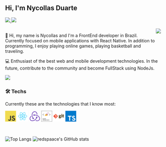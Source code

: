<h2>Hi, I'm Nycollas Duarte</h2>

<a href="https://www.linkedin.com/in/nduaarte/" target="_blank" rel="noreferrer">
  <img src="https://img.shields.io/badge/-Linkedin-0e76a8?style=for-the-badge&logo=Linkedin&logoColor=white&link=https://www.linkedin.com/in/nduaarte/" />
</a>

<a href="https://nycollasdev.vercel.app/" alt="Portfolio" target="_blank" rel="noreferrer">
  <img src="https://img.shields.io/badge/-Portfolio-6949B6?style=for-the-badge&logo=Aiqfome&logoColor=white&link=https://www.linkedin.com/in/nduaarte/" />
</a>

<br>
<br>

  <img align="right" src="https://raw.githubusercontent.com/MicaelliMedeiros/micaellimedeiros/master/image/computer-illustration.png" />

<p align="left">
  👋 Hi, my name is Nycollas and I'm a FrontEnd developer in Brazil. Currently focused on mobile applications with React Native. In addition to programming, I enjoy playing online games, playing basketball and traveling.
  
  💻 Enthusiast of the best web and mobile development technologies. In the future, contribute to the community and become FullStack using NodeJs.
</p>
    
<img src="https://visitor-badge.glitch.me/badge?page_id=nduaarte.visitor-badge" />


<h3>🛠 Techs</h3>

Currently these are the technologies that I know most:

<code><img height="35" src="https://raw.githubusercontent.com/github/explore/80688e429a7d4ef2fca1e82350fe8e3517d3494d/topics/javascript/javascript.png"></code>
<code><img height="35" src="https://raw.githubusercontent.com/github/explore/80688e429a7d4ef2fca1e82350fe8e3517d3494d/topics/react/react.png"></code>
<code><img height="35" src="https://raw.githubusercontent.com/github/explore/80688e429a7d4ef2fca1e82350fe8e3517d3494d/topics/redux/redux.png"></code>
<code><img height="35" src="https://raw.githubusercontent.com/github/explore/80688e429a7d4ef2fca1e82350fe8e3517d3494d/topics/styled-components//styled-components.png"></code>
<code><img height="35" src="https://raw.githubusercontent.com/github/explore/80688e429a7d4ef2fca1e82350fe8e3517d3494d/topics/git//git.png"></code>
<code><img height="35" src="https://raw.githubusercontent.com/github/explore/80688e429a7d4ef2fca1e82350fe8e3517d3494d/topics/typescript/typescript.png"></code>

<br>

![Top Langs](https://github-readme-stats.vercel.app/api/top-langs/?username=nduaarte&layout=compact&theme=dracula)
![redspaace's GitHub stats](https://github-readme-stats.vercel.app/api?username=nduaarte&hide=contribs,prs&theme=dracula&show_icons=true)
